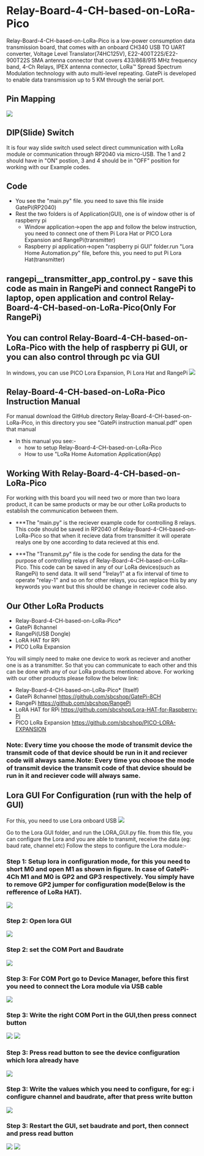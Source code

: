 # Relay-Board-4-CH-based-on-LoRa-Pico

Relay-Board-4-CH-based-on-LoRa-Pico is a low-power consumption data transmission board, that comes with an onboard CH340 USB TO UART converter, Voltage Level Translator(74HC125V), E22-400T22S/E22-900T22S SMA antenna connector that covers 433/868/915 MHz frequency band, 4-Ch Relays, IPEX antenna connector, LoRa™ Spread Spectrum Modulation technology with auto multi-level repeating. GatePi is developed to enable data transmission up to 5 KM through the serial port.

## Pin Mapping
<img src= "https://github.com/sbcshop/GatePi/blob/main/images/img1.png" />

## DIP(Slide) Switch
It is four way slide switch used select direct cummunication with LoRa module or communication through RP2040 via micro-USB. The 1 and 2 should have in "ON" postion, 3 and 4 should be in "OFF" position for working with our Example codes.

## Code
  * You see the "main.py" file. you need to save this file inside GatePi(RP2040)
  * Rest the two folders is of Application(GUI), one is of window other is of raspberry pi
    * Window application->open the app and follow the below instruction, you need to connect one of them Pi Lora Hat or PICO Lora Expansion and RangePi(transmitter)
    * Raspberry pi application->open "raspberry pi GUI" folder.run "Lora Home Automation.py" file, before this, you need to put Pi Lora Hat(transmitter) 
    
## **rangepi__transmitter_app_control.py** - save this code as main in RangePi and connect RangePi to laptop, open application and control Relay-Board-4-CH-based-on-LoRa-Pico(Only For RangePi)

## You can control Relay-Board-4-CH-based-on-LoRa-Pico with the help of raspberry pi GUI, or you can also control through pc via GUI
In windows, you can use PICO Lora Expansion, Pi Lora Hat and RangePi
<img src="https://github.com/sbcshop/GatePi/blob/main/images/img7.JPG" />

## Relay-Board-4-CH-based-on-LoRa-Pico Instruction Manual
   For manual download the GitHub directory Relay-Board-4-CH-based-on-LoRa-Pico, in this directory you see "GatePi instruction manual.pdf" open that manual
   * In this manual you see:-
      * how to setup Relay-Board-4-CH-based-on-LoRa-Pico 
      * How to use "LoRa Home Automation Application(App)

     
## Working With Relay-Board-4-CH-based-on-LoRa-Pico

For working with this board you will need two or more than two loara product, it can be same products or may be our other LoRa products to establish the communication between them.

* ***The "main.py" is the reciever example code for controlling 8 relays. This code should be saved in RP2040 of Relay-Board-4-CH-based-on-LoRa-Pico so that when it recieve data from transmitter it will operate realys one by one according to data recieved at this end.

* ***The "Transmit.py" file is the code for sending the data for the purpose of controlling relays of Relay-Board-4-CH-based-on-LoRa-Pico. This code can be saved in any of our LoRa devices(such as RangePi) to send data. It will send "1relay1" at a fix interval of time to operate "relay-1" and so on for other relays, you can replace this by any keywords you want but this should be change in reciever code also.

## Our Other LoRa Products

* Relay-Board-4-CH-based-on-LoRa-Pico*
* GatePi 8channel
* RangePi(USB Dongle)
* LoRA HAT for RPi
* PICO LoRa Expansion

You will simply need to make one device to work as reciever and another one is as a transmitter. So that you can communicate to each other and this can be done with any of our LoRa products mentioned above. For working with our other products please follow the below link:

* Relay-Board-4-CH-based-on-LoRa-Pico* (Itself)
* GatePi 8channel
https://github.com/sbcshop/GatePi-8CH
* RangePi
https://github.com/sbcshop/RangePi
* LoRA HAT for RPi
https://github.com/sbcshop/Lora-HAT-for-Raspberry-Pi
* PICO LoRa Expansion
https://github.com/sbcshop/PICO-LORA-EXPANSION

### Note: Every time you choose the mode of transmit device the transmit code of that device should be run in it and reciever code will always same.Note: Every time you choose the mode of transmit device the transmit code of that device should be run in it and reciever code will always same.

 ## Lora GUI For Configuration (run with the help of GUI)
 For this, you need to use Lora onboard USB 
 <img src= "https://github.com/sbcshop/Lora-HAT-for-Raspberry-Pi/blob/main/images/img_18.jpg" />
 
 Go to the Lora GUI folder, and run the LORA_GUI.py file. from this file, you can configure the Lora and you are able to transmit, receive the data  (eg: baud rate, channel etc)
 Follow the steps to configure the Lora module:-

 ### Step 1: Setup lora in configuration mode, for this you need to short M0 and open M1 as shown in figure. In case of GatePi-4Ch M1 and M0 is GP2 and GP3 respectively. You simply have to remove GP2 jumper for configuration mode(Below is the refference of LoRa HAT).
  <img src= "https://github.com/sbcshop/Lora-HAT-for-Raspberry-Pi/blob/main/images/img_16.jpg" />
 
### Step 2: Open lora GUI 
 <img src= "https://github.com/sbcshop/Lora-HAT-for-Raspberry-Pi/blob/main/images/img_1.png" />

### Step 2: set the COM Port and Baudrate
  <img src= "https://github.com/sbcshop/Lora-HAT-for-Raspberry-Pi/blob/main/images/img_2.png" />
 
### Step 3: For COM Port go to Device Manager, before this first you need to connect the Lora module via USB cable 
  <img src= "https://github.com/sbcshop/Lora-HAT-for-Raspberry-Pi/blob/main/images/img_7.png" />
 
### Step 3: Write the right COM Port in the GUI,then press connect button
  <img src= "https://github.com/sbcshop/Lora-HAT-for-Raspberry-Pi/blob/main/images/img_8.png" />
  <img src= "https://github.com/sbcshop/Lora-HAT-for-Raspberry-Pi/blob/main/images/img_9.png" />

### Step 3: Press read button to see the device configuration which lora already have
  <img src= "https://github.com/sbcshop/Lora-HAT-for-Raspberry-Pi/blob/main/images/img__10.png" />
 
### Step 3: Write the values which you need to configure, for eg: i configure channel and baudrate, after that press write button
  <img src= "https://github.com/sbcshop/Lora-HAT-for-Raspberry-Pi/blob/main/images/img_13.png" />
 
### Step 3: Restart the GUI, set baudrate and port, then connect and press read button 
  <img src= "https://github.com/sbcshop/Lora-HAT-for-Raspberry-Pi/blob/main/images/img_14.png" />
  <img src= "https://github.com/sbcshop/Lora-HAT-for-Raspberry-Pi/blob/main/images/img_15.png" />
  
